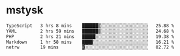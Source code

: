 # mstysk

<!--START_SECTION:waka-->

```txt
TypeScript   3 hrs 8 mins    ██████▒░░░░░░░░░░░░░░░░░░   25.88 %
YAML         2 hrs 59 mins   ██████▒░░░░░░░░░░░░░░░░░░   24.68 %
PHP          2 hrs 21 mins   █████░░░░░░░░░░░░░░░░░░░░   19.38 %
Markdown     1 hr 58 mins    ████░░░░░░░░░░░░░░░░░░░░░   16.21 %
netrw        19 mins         ▓░░░░░░░░░░░░░░░░░░░░░░░░   02.72 %
```

<!--END_SECTION:waka-->
